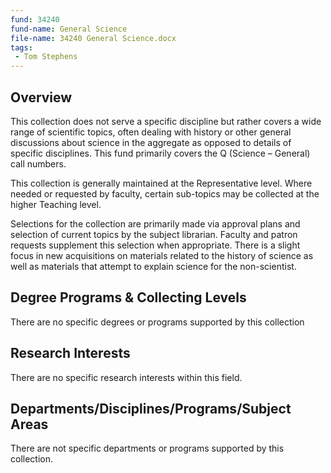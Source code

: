 ```yaml
---
fund: 34240
fund-name: General Science
file-name: 34240 General Science.docx
tags:
 - Tom Stephens
---
```


## Overview

This collection does not serve a specific discipline but rather covers a wide range of scientific topics, often dealing with history or other general discussions about science in the aggregate as opposed to details of specific disciplines. This fund primarily covers the Q (Science – General) call numbers.

This collection is generally maintained at the Representative level. Where needed or requested by faculty, certain sub-topics may be collected at the higher Teaching level.

Selections for the collection are primarily made via approval plans and selection of current topics by the subject librarian. Faculty and patron requests supplement this selection when appropriate. There is a slight focus in new acquisitions on materials related to the history of science as well as materials that attempt to explain science for the non-scientist.

## Degree Programs & Collecting Levels

There are no specific degrees or programs supported by this collection

## Research Interests

There are no specific research interests within this field.

## Departments/<wbr>Disciplines/<wbr>Programs/<wbr>Subject Areas

There are not specific departments or programs supported by this collection.
